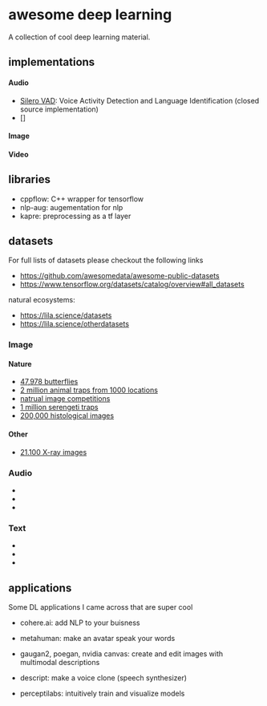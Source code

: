 # awesome deep learning
A collection of cool deep learning material.

## implementations
#### Audio
- [Silero VAD](https://github.com/snakers4/silero-vad): Voice Activity Detection and Language Identification (closed source implementation)
- []

#### Image

#### Video

## libraries
- cppflow: C++ wrapper for tensorflow
- nlp-aug: augementation for nlp
- kapre: preprocessing as a tf layer

## datasets
For full lists of datasets please checkout the following links
- https://github.com/awesomedata/awesome-public-datasets
- https://www.tensorflow.org/datasets/catalog/overview#all_datasets

natural ecosystems:
- https://lila.science/datasets
- https://lila.science/otherdatasets

### Image
#### Nature
- [47,978 butterflies](https://www.research-collection.ethz.ch/handle/20.500.11850/365379)
- [2 million animal traps from 1000 locations](https://lila.science/datasets/swg-camera-traps)
- [natrual image competitions](https://github.com/visipedia/inat_comp)
- [1 million serengeti traps](https://lila.science/datasets/snapshot-serengeti)
- [200,000 histological images](https://heidata.uni-heidelberg.de/dataset.xhtml?persistentId=doi:10.11588/data/8LKEZF)
#### Other
- [21.100 X-ray images](https://domingomery.ing.puc.cl/material/gdxray/)

### Audio
- []()
- []()
- []()

### Text
- []()
- []()
- []()


## applications
Some DL applications I came across that are super cool 

- cohere.ai: add NLP to your buisness
- metahuman: make an avatar speak your words
- gaugan2, poegan, nvidia canvas: create and edit images with multimodal descriptions
- descript: make a voice clone (speech synthesizer)

- perceptilabs: intuitively train and visualize models
